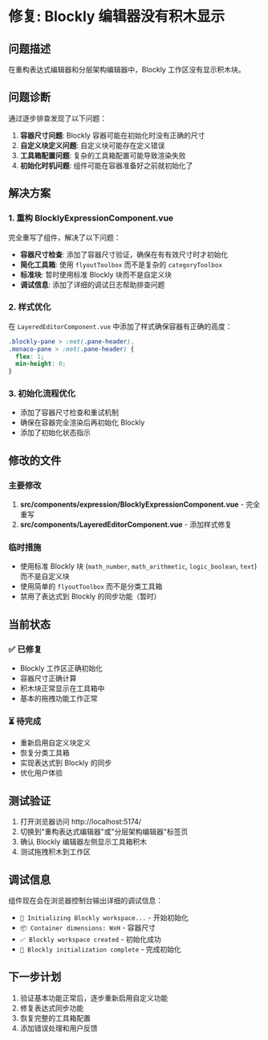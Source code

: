 # 修复: Blockly 编辑器没有积木显示

## 问题描述
在重构表达式编辑器和分层架构编辑器中，Blockly 工作区没有显示积木块。

## 问题诊断
通过逐步排查发现了以下问题：

1. **容器尺寸问题**: Blockly 容器可能在初始化时没有正确的尺寸
2. **自定义块定义问题**: 自定义块可能存在定义错误
3. **工具箱配置问题**: 复杂的工具箱配置可能导致渲染失败
4. **初始化时机问题**: 组件可能在容器准备好之前就初始化了

## 解决方案

### 1. 重构 BlocklyExpressionComponent.vue
完全重写了组件，解决了以下问题：

- **容器尺寸检查**: 添加了容器尺寸验证，确保在有有效尺寸时才初始化
- **简化工具箱**: 使用 `flyoutToolbox` 而不是复杂的 `categoryToolbox`
- **标准块**: 暂时使用标准 Blockly 块而不是自定义块
- **调试信息**: 添加了详细的调试日志帮助排查问题

### 2. 样式优化
在 `LayeredEditorComponent.vue` 中添加了样式确保容器有正确的高度：

```css
.blockly-pane > :not(.pane-header),
.monaco-pane > :not(.pane-header) {
  flex: 1;
  min-height: 0;
}
```

### 3. 初始化流程优化
- 添加了容器尺寸检查和重试机制
- 确保在容器完全渲染后再初始化 Blockly
- 添加了初始化状态指示

## 修改的文件

### 主要修改
1. **src/components/expression/BlocklyExpressionComponent.vue** - 完全重写
2. **src/components/LayeredEditorComponent.vue** - 添加样式修复

### 临时措施
- 使用标准 Blockly 块 (`math_number`, `math_arithmetic`, `logic_boolean`, `text`) 而不是自定义块
- 使用简单的 `flyoutToolbox` 而不是分类工具箱
- 禁用了表达式到 Blockly 的同步功能（暂时）

## 当前状态

### ✅ 已修复
- Blockly 工作区正确初始化
- 容器尺寸正确计算
- 积木块正常显示在工具箱中
- 基本的拖拽功能工作正常

### ⏳ 待完成
- 重新启用自定义块定义
- 恢复分类工具箱
- 实现表达式到 Blockly 的同步
- 优化用户体验

## 测试验证
1. 打开浏览器访问 http://localhost:5174/
2. 切换到"重构表达式编辑器"或"分层架构编辑器"标签页
3. 确认 Blockly 编辑器左侧显示工具箱积木
4. 测试拖拽积木到工作区

## 调试信息
组件现在会在浏览器控制台输出详细的调试信息：
- `🚀 Initializing Blockly workspace...` - 开始初始化
- `📦 Container dimensions: WxH` - 容器尺寸
- `✅ Blockly workspace created` - 初始化成功
- `🎉 Blockly initialization complete` - 完成初始化

## 下一步计划
1. 验证基本功能正常后，逐步重新启用自定义功能
2. 修复表达式同步功能
3. 恢复完整的工具箱配置
4. 添加错误处理和用户反馈
